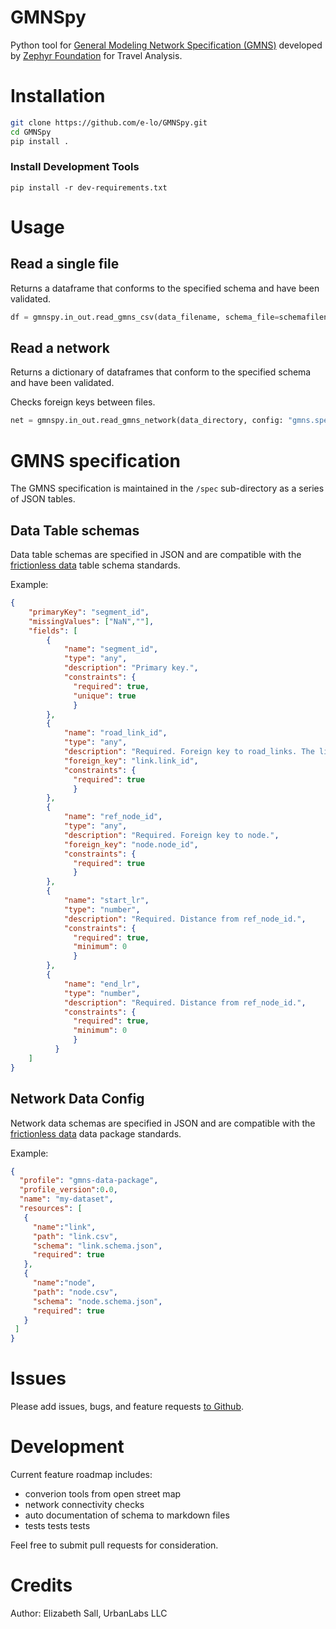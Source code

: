 # GMNSpy
 Python tool for [General Modeling Network Specification (GMNS)](https://github.com/zephyr-data-specs/GMNS) developed
 by [Zephyr  Foundation](http://zephyrtransport.org) for Travel Analysis.

# Installation

 ```sh
 git clone https://github.com/e-lo/GMNSpy.git
 cd GMNSpy
 pip install .
 ```

### Install Development Tools

 `pip install -r dev-requirements.txt`

# Usage

## Read a single file

 Returns a dataframe that conforms to the specified schema and have been
 validated.

 ```python
 df = gmnspy.in_out.read_gmns_csv(data_filename, schema_file=schemafilename)
 ```
 ## Read a network

 Returns a dictionary of dataframes that conform to the specified schema
 and have been validated.

 Checks foreign keys between files.

 ```python
 net = gmnspy.in_out.read_gmns_network(data_directory, config: "gmns.spec.json")
 ```

# GMNS specification
 The GMNS specification is maintained in the `/spec` sub-directory as a
 series of JSON tables.

## Data Table schemas
 Data table schemas are specified in JSON and are compatible with the
 [frictionless data](https://specs.frictionlessdata.io/table-schema/) table
 schema standards.

 Example:
 ```JSON
 {
     "primaryKey": "segment_id",
     "missingValues": ["NaN",""],
     "fields": [
         {
             "name": "segment_id",
             "type": "any",
             "description": "Primary key.",
             "constraints": {
               "required": true,
               "unique": true
               }
         },
         {
             "name": "road_link_id",
             "type": "any",
             "description": "Required. Foreign key to road_links. The link that the segment is located on.",
             "foreign_key": "link.link_id",
             "constraints": {
               "required": true
               }
         },
         {
             "name": "ref_node_id",
             "type": "any",
             "description": "Required. Foreign key to node.",
             "foreign_key": "node.node_id",
             "constraints": {
               "required": true
               }
         },
         {
             "name": "start_lr",
             "type": "number",
             "description": "Required. Distance from ref_node_id.",
             "constraints": {
               "required": true,
               "minimum": 0
               }
         },
         {
             "name": "end_lr",
             "type": "number",
             "description": "Required. Distance from ref_node_id.",
             "constraints": {
               "required": true,
               "minimum": 0
               }
           }
     ]
 }

 ```

 ## Network Data Config
 Network data schemas are specified in JSON and are compatible with the
 [frictionless data](https://specs.frictionlessdata.io/tabular-data-package/) data package standards.

 Example:
 ```JSON
 {
   "profile": "gmns-data-package",
   "profile_version":0.0,
   "name": "my-dataset",
   "resources": [
    {
      "name":"link",
      "path": "link.csv",
      "schema": "link.schema.json",
      "required": true
    },
    {
      "name":"node",
      "path": "node.csv",
      "schema": "node.schema.json",
      "required": true
    }
  ]
 }
 ```

# Issues

Please add issues, bugs, and feature requests [to Github](https://github.com/e-lo/GMNSpy).

# Development

Current feature roadmap includes:

 - converion tools from open street map
 - network connectivity checks
 - auto documentation of schema to markdown files
 - tests tests tests

Feel free to submit pull requests for consideration.

# Credits

 Author: Elizabeth Sall, UrbanLabs LLC
